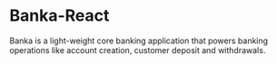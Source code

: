 # Banka-React
Banka is a light-weight core banking application that powers banking operations like account creation, customer deposit and withdrawals.
